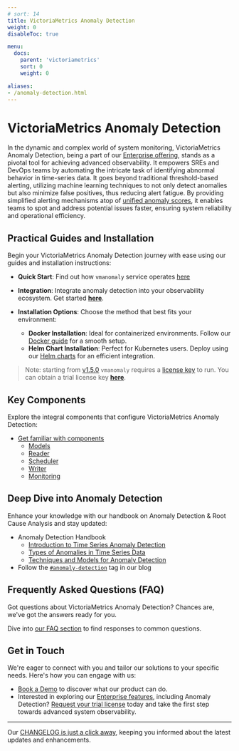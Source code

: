 ```yaml
---
# sort: 14
title: VictoriaMetrics Anomaly Detection
weight: 0
disableToc: true

menu:
  docs:
    parent: 'victoriametrics'
    sort: 0
    weight: 0

aliases:
- /anomaly-detection.html
---
```


# VictoriaMetrics Anomaly Detection

In the dynamic and complex world of system monitoring, VictoriaMetrics Anomaly Detection, being a part of our [Enterprise offering](https://victoriametrics.com/products/enterprise/), stands as a pivotal tool for achieving advanced observability. It empowers SREs and DevOps teams by automating the intricate task of identifying abnormal behavior in time-series data. It goes beyond traditional threshold-based alerting, utilizing machine learning techniques to not only detect anomalies but also minimize false positives, thus reducing alert fatigue. By providing simplified alerting mechanisms atop of [unified anomaly scores](/anomaly-detection/components/models.html#vmanomaly-output), it enables teams to spot and address potential issues faster, ensuring system reliability and operational efficiency.

## Practical Guides and Installation
Begin your VictoriaMetrics Anomaly Detection journey with ease using our guides and installation instructions:

- **Quick Start**: Find out how `vmanomaly` service operates [here](/vmanomaly.html)
- **Integration**: Integrate anomaly detection into your observability ecosystem. Get started [**here**](/anomaly-detection/guides/guide-vmanomaly-vmalert.html).

- **Installation Options**: Choose the method that best fits your environment:
    - **Docker Installation**: Ideal for containerized environments. Follow our [Docker guide](../vmanomaly.md#run-vmanomaly-docker-container) for a smooth setup.
    - **Helm Chart Installation**: Perfect for Kubernetes users. Deploy using our [Helm charts](https://github.com/VictoriaMetrics/helm-charts/tree/master/charts/victoria-metrics-anomaly) for an efficient integration.

> Note: starting from [v1.5.0](./CHANGELOG.md#v150) `vmanomaly` requires a [license key](/vmanomaly.html#licensing) to run. You can obtain a trial license key [**here**](https://victoriametrics.com/products/enterprise/trial/index.html).

## Key Components
Explore the integral components that configure VictoriaMetrics Anomaly Detection:
* [Get familiar with components](/anomaly-detection/components)
    - [Models](/anomaly-detection/components/models.html)
    - [Reader](/anomaly-detection/components/reader.html)
    - [Scheduler](/anomaly-detection/components/scheduler.html)
    - [Writer](/anomaly-detection/components/writer.html)
    - [Monitoring](/anomaly-detection/components/monitoring.html)

## Deep Dive into Anomaly Detection
Enhance your knowledge with our handbook on Anomaly Detection & Root Cause Analysis and stay updated:
* Anomaly Detection Handbook
    - [Introduction to Time Series Anomaly Detection](https://victoriametrics.com/blog/victoriametrics-anomaly-detection-handbook-chapter-1/)
    - [Types of Anomalies in Time Series Data](https://victoriametrics.com/blog/victoriametrics-anomaly-detection-handbook-chapter-2/)
    - [Techniques and Models for Anomaly Detection](https://victoriametrics.com/blog/victoriametrics-anomaly-detection-handbook-chapter-3/)
* Follow the [`#anomaly-detection`](https://victoriametrics.com/blog/tags/anomaly-detection/) tag in our blog

## Frequently Asked Questions (FAQ)
Got questions about VictoriaMetrics Anomaly Detection? Chances are, we've got the answers ready for you. 

Dive into [our FAQ section](/anomaly-detection/FAQ.html) to find responses to common questions.

## Get in Touch
We're eager to connect with you and tailor our solutions to your specific needs. Here's how you can engage with us:
* [Book a Demo](https://calendly.com/victoriametrics-anomaly-detection) to discover what our product can do.
* Interested in exploring our [Enterprise features](https://victoriametrics.com/products/enterprise), including Anomaly Detection? [Request your trial license](https://victoriametrics.com/products/enterprise/trial/) today and take the first step towards advanced system observability.

---
Our [CHANGELOG is just a click away](./CHANGELOG.md), keeping you informed about the latest updates and enhancements.